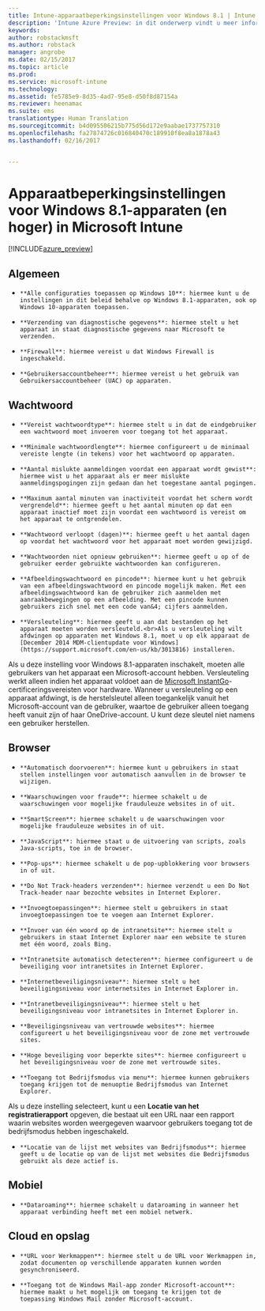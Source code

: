 ```yaml
---
title: Intune-apparaatbeperkingsinstellingen voor Windows 8.1 | Intune Azure Preview | Microsoft Docs
description: 'Intune Azure Preview: in dit onderwerp vindt u meer informatie over de Intune-instellingen die u kunt gebruiken voor het beheren van apparaatinstellingen en functionaliteit op Windows 8.1-apparaten.'
keywords: 
author: robstackmsft
ms.author: robstack
manager: angrobe
ms.date: 02/15/2017
ms.topic: article
ms.prod: 
ms.service: microsoft-intune
ms.technology: 
ms.assetid: fe5785e9-8d35-4ad7-95e8-d50f8d87154a
ms.reviewer: heenamac
ms.suite: ems
translationtype: Human Translation
ms.sourcegitcommit: b4d095506215b775d56d172e9aabae1737757310
ms.openlocfilehash: fa27874726c016840470c189910f8ea8a1878a43
ms.lasthandoff: 02/16/2017


---
```


# <a name="windows-81-and-later-device-restriction-settings-in-microsoft-intune"></a>Apparaatbeperkingsinstellingen voor Windows 8.1-apparaten (en hoger) in Microsoft Intune

[!INCLUDE[azure_preview](../includes/azure_preview.md)]

## <a name="general"></a>Algemeen
-     **Alle configuraties toepassen op Windows 10**: hiermee kunt u de instellingen in dit beleid behalve op Windows 8.1-apparaten, ook op Windows 10-apparaten toepassen.
-     **Verzending van diagnostische gegevens**: hiermee stelt u het apparaat in staat diagnostische gegevens naar Microsoft te verzenden.
-     **Firewall**: hiermee vereist u dat Windows Firewall is ingeschakeld.
-     **Gebruikersaccountbeheer**: hiermee vereist u het gebruik van Gebruikersaccountbeheer (UAC) op apparaten.
## <a name="password"></a>Wachtwoord
-     **Vereist wachtwoordtype**: hiermee stelt u in dat de eindgebruiker een wachtwoord moet invoeren voor toegang tot het apparaat.
-     **Minimale wachtwoordlengte**: hiermee configureert u de minimaal vereiste lengte (in tekens) voor het wachtwoord op apparaten.
-     **Aantal mislukte aanmeldingen voordat een apparaat wordt gewist**: hiermee wist u het apparaat als er meer mislukte aanmeldingspogingen zijn gedaan dan het toegestane aantal pogingen.
-     **Maximum aantal minuten van inactiviteit voordat het scherm wordt vergrendeld**: hiermee geeft u het aantal minuten op dat een apparaat inactief moet zijn voordat een wachtwoord is vereist om het apparaat te ontgrendelen.
-     **Wachtwoord verloopt (dagen)**: hiermee geeft u het aantal dagen op voordat het wachtwoord voor het apparaat moet worden gewijzigd.
-     **Wachtwoorden niet opnieuw gebruiken**: hiermee geeft u op of de gebruiker eerder gebruikte wachtwoorden kan configureren.
-     **Afbeeldingswachtwoord en pincode**: hiermee kunt u het gebruik van een afbeeldingswachtwoord en pincode mogelijk maken. Met een afbeeldingswachtwoord kan de gebruiker zich aanmelden met aanraakbewegingen op een afbeelding. Met een pincode kunnen gebruikers zich snel met een code van&4; cijfers aanmelden.
-     **Versleuteling**: hiermee geeft u aan dat bestanden op het apparaat moeten worden versleuteld.<br>Als u versleuteling wilt afdwingen op apparaten met Windows 8.1, moet u op elk apparaat de [December 2014 MDM-clientupdate voor Windows](https://support.microsoft.com/en-us/kb/3013816) installeren.
Als u deze instelling voor Windows 8.1-apparaten inschakelt, moeten alle gebruikers van het apparaat een Microsoft-account hebben.
Versleuteling werkt alleen indien het apparaat voldoet aan de [Microsoft InstantGo](https://blogs.windows.com/windowsexperience/2014/06/19/instantgo-a-better-way-to-sleep/#IBHULcTfI4PokO8X.97)-certificeringsvereisten voor hardware.
Wanneer u versleuteling op een apparaat afdwingt, is de herstelsleutel alleen toegankelijk vanuit het Microsoft-account van de gebruiker, waartoe de gebruiker alleen toegang heeft vanuit zijn of haar OneDrive-account. U kunt deze sleutel niet namens een gebruiker herstellen.     



## <a name="browser"></a>Browser
-     **Automatisch doorvoeren**: hiermee kunt u gebruikers in staat stellen instellingen voor automatisch aanvullen in de browser te wijzigen.
-     **Waarschuwingen voor fraude**: hiermee schakelt u de waarschuwingen voor mogelijke frauduleuze websites in of uit.
-     **SmartScreen**: hiermee schakelt u de waarschuwingen voor mogelijke frauduleuze websites in of uit.
-     **JavaScript**: hiermee staat u de uitvoering van scripts, zoals Java-scripts, toe in de browser.
-     **Pop-ups**: hiermee schakelt u de pop-upblokkering voor browsers in of uit.
-     **Do Not Track-headers verzenden**: hiermee verzendt u een Do Not Track-header naar bezochte websites in Internet Explorer.
-     **Invoegtoepassingen**: hiermee stelt u gebruikers in staat invoegtoepassingen toe te voegen aan Internet Explorer.
-     **Invoer van één woord op de intranetsite**: hiermee stelt u gebruikers in staat Internet Explorer naar een website te sturen met één woord, zoals Bing.
-     **Intranetsite automatisch detecteren**: hiermee configureert u de beveiliging voor intranetsites in Internet Explorer.
-     **Internetbeveiligingsniveau**: hiermee stelt u het beveiligingsniveau voor internetsites in Internet Explorer in.
-     **Intranetbeveiligingsniveau**: hiermee stelt u het beveiligingsniveau voor intranetsites in Internet Explorer in.
-     **Beveiligingsniveau van vertrouwde websites**: hiermee configureert u het beveiligingsniveau voor de zone met vertrouwde sites.
-     **Hoge beveiliging voor beperkte sites**: hiermee configureert u het beveiligingsniveau voor de zone met vertrouwde sites.
-     **Toegang tot Bedrijfsmodus via menu**: hiermee kunnen gebruikers toegang krijgen tot de menuoptie Bedrijfsmodus van Internet Explorer.
Als u deze instelling selecteert, kunt u een **Locatie van het registratierapport** opgeven, die bestaat uit een URL naar een rapport waarin websites worden weergegeven waarvoor gebruikers toegang tot de bedrijfsmodus hebben ingeschakeld.
-     **Locatie van de lijst met websites van Bedrijfsmodus**: hiermee geeft u de locatie op van de lijst met websites die Bedrijfsmodus gebruikt als deze actief is.
## <a name="cellular"></a>Mobiel
-     **Dataroaming**: hiermee schakelt u dataroaming in wanneer het apparaat verbinding heeft met een mobiel netwerk.
## <a name="cloud-and-storage"></a>Cloud en opslag
-     **URL voor Werkmappen**: hiermee stelt u de URL voor Werkmappen in, zodat documenten op verschillende apparaten kunnen worden gesynchroniseerd.
-     **Toegang tot de Windows Mail-app zonder Microsoft-account**: hiermee maakt u het mogelijk om toegang te krijgen tot de toepassing Windows Mail zonder Microsoft-account.     

